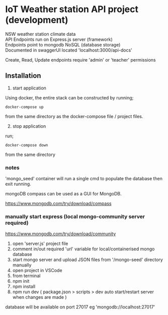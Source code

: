 # IoT Weather station API project (development)

NSW weather station climate data  
API Endpoints run on Express.js server (framework)  
Endpoints point to mongodb NoSQL (database storage)  
Documented in swaggerUI located 'localhost:3000/api-docs'

Create, Read, Update endpoints require 'admin' or 'teacher' permissions

## Installation

1. start application

Using docker, the entire stack can be constructed by running;

```
docker-compose up
```

from the same directory as the docker-compose file / project files.

2. stop application

run;

```
docker-compose down
```

from the same directory

### notes

'mongo_seed' container will run a single cmd to populate the database then exit running.

mongoDB compass can be used as a GUI for MongoDB.

https://www.mongodb.com/try/download/compass

### manually start express (local mongo-community server required)

https://www.mongodb.com/try/download/community

1. open 'server.js' project file
2. comment in/out required 'url' variable for local/containerised mongo database
3. start mongo server and upload JSON files from '/mongo-seed' directory manually
4. open project in VSCode
5. from terminal
6. npm init
7. npm install
8. npm run dev ( package.json > scripts > dev auto start/restart server when changes are made )

database will be available on port 27017 eg 'mongodb://localhost:27017'
